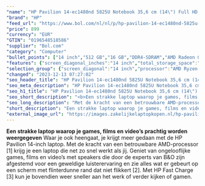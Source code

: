 ```yaml
---
"name": "HP Pavilion 14-ec1480nd 5825U Notebook 35,6 cm (14\") Full HD AMD Ryzen™ 7 16 GB DDR4-SDRAM 512 GB SSD Wi-Fi 6 (802.11ax) Windows 11 Home Zilver"
"brand": "HP"
"feed_url": "https://www.bol.com/nl/nl/p/hp-pavilion-14-ec1480nd-5825u-notebook-35-6-cm-full-hd-amd-ryzen-7-16-gb-ddr4-sdram-512-gb-ssd-wi-fi-6-windows-11-home-zilver/9300000084729898"
"price": 899
"currency": "EUR"
"GTIN": "0196548518586"
"supplier": "Bol.com"
"category": "Computer"
"bullet_points": ["14 inch","512 GB","16 GB","DDR4-SDRAM","AMD Radeon Graphics","Windows"]
"features": {"screen_diagonal_inches":"14 inch","total_storage_space":"512 GB","memory_size":"16 GB","memory_type":"DDR4-SDRAM","graphics_card":"AMD Radeon Graphics","operating_system":"Windows"}
"selection_group": {"screen_diagonal":"14 inch","processor":"AMD Ryzen 7","changed_price_past_3_days":false,"product_family":"Pavilion 14"}
"changed": "2023-12-13 07:27:02"
"seo_header_title": "HP Pavilion 14-ec1480nd 5825U Notebook 35,6 cm (14\") Full HD AMD Ryzen™ 7 16 GB DDR4-SDRAM 512 GB SSD Wi-Fi 6 (802.11ax) Windows 11 Home Zilver"
"seo_meta_description": "HP Pavilion 14-ec1480nd 5825U Notebook 35,6 cm (14\") Full HD AMD Ryzen™ 7 16 GB DDR4-SDRAM 512 GB SSD Wi-Fi 6 (802.11ax) Windows 11 Home Zilver"
"seo_h1_title": "HP Pavilion 14-ec1480nd 5825U Notebook 35,6 cm (14\") Full HD AMD Ryzen™ 7 16 GB DDR4-SDRAM 512 GB SSD Wi-Fi 6 (802.11ax) Windows 11 Home Zilver"
"seo_short_description": "<b>Een strakke laptop waarop je games, films en video’s prachtig worden weergegeven</b> Waar je ook heengaat, je krijgt meer gedaan met de HP Pavilion 14-inch laptop."
"seo_long_description": "Met de kracht van een betrouwbare AMD-processor [1] krijg je een laptop die net zo snel werkt als jij. Geniet van ongelooflijke games, films en video’s met speakers die door de experts van B&O zijn afgestemd voor een geweldige luisterervaring en zie alles wat er gebeurt op een scherm met flinterdunne rand dat niet flikkert [2]. Met HP Fast Charge [3] kun je bovendien weer sneller aan het werk of verder kijken of gamen."
"short_description": "Een strakke laptop waarop je games, films en video’s prachtig worden weergegeven Waar je ook heengaat, je krijgt meer gedaan met de HP Pavilion 14-inch laptop. Met de kracht van een betrouwbare AMD-processor [1] krijg je een laptop die net zo snel werkt als jij. Geniet van ongelooflijke games, films en video’s met speakers die door de experts van B&O zijn afgestemd voor een geweldige luisterervaring en zie alles wat er gebeurt op een scherm met flinterdunne rand dat niet flikkert [2]. Met HP Fast Charge [3] kun je bovendien weer sneller aan het werk of verder kijken of gamen."
"external_image_url": "https://images.zakelijkelaptopkopen.nl/hp-pavilion-14-ec1480nd-5825u-notebook-35-6-cm-full-hd-amd-ryzen-7-16-gb-ddr4-sdram-512-gb-ssd-wi-fi-6-windows-11-home-zilver.webp"
---
```


<b>Een strakke laptop waarop je games, films en video’s prachtig worden weergegeven</b> Waar je ook heengaat, je krijgt meer gedaan met de HP Pavilion 14-inch laptop. Met de kracht van een betrouwbare AMD-processor [1] krijg je een laptop die net zo snel werkt als jij. Geniet van ongelooflijke games, films en video’s met speakers die door de experts van B&O zijn afgestemd voor een geweldige luisterervaring en zie alles wat er gebeurt op een scherm met flinterdunne rand dat niet flikkert [2]. Met HP Fast Charge [3] kun je bovendien weer sneller aan het werk of verder kijken of gamen.